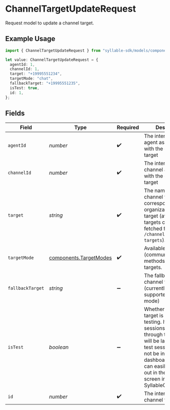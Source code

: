 # ChannelTargetUpdateRequest

Request model to update a channel target.

## Example Usage

```typescript
import { ChannelTargetUpdateRequest } from "syllable-sdk/models/components";

let value: ChannelTargetUpdateRequest = {
  agentId: 1,
  channelId: 1,
  target: "+19995551234",
  targetMode: "chat",
  fallbackTarget: "+19995551235",
  isTest: true,
  id: 1,
};
```

## Fields

| Field                                                                                                                                                                                                                                                                | Type                                                                                                                                                                                                                                                                 | Required                                                                                                                                                                                                                                                             | Description                                                                                                                                                                                                                                                          | Example                                                                                                                                                                                                                                                              |
| -------------------------------------------------------------------------------------------------------------------------------------------------------------------------------------------------------------------------------------------------------------------- | -------------------------------------------------------------------------------------------------------------------------------------------------------------------------------------------------------------------------------------------------------------------- | -------------------------------------------------------------------------------------------------------------------------------------------------------------------------------------------------------------------------------------------------------------------- | -------------------------------------------------------------------------------------------------------------------------------------------------------------------------------------------------------------------------------------------------------------------- | -------------------------------------------------------------------------------------------------------------------------------------------------------------------------------------------------------------------------------------------------------------------- |
| `agentId`                                                                                                                                                                                                                                                            | *number*                                                                                                                                                                                                                                                             | :heavy_check_mark:                                                                                                                                                                                                                                                   | The internal ID of the agent associated with the channel target                                                                                                                                                                                                      | 1                                                                                                                                                                                                                                                                    |
| `channelId`                                                                                                                                                                                                                                                          | *number*                                                                                                                                                                                                                                                             | :heavy_check_mark:                                                                                                                                                                                                                                                   | The internal ID of the channel associated with the channel target                                                                                                                                                                                                    | 1                                                                                                                                                                                                                                                                    |
| `target`                                                                                                                                                                                                                                                             | *string*                                                                                                                                                                                                                                                             | :heavy_check_mark:                                                                                                                                                                                                                                                   | The name of the channel target. Must correspond to an organization-level target (available targets can be fetched from `/channels/available-targets`).                                                                                                               | +19995551234                                                                                                                                                                                                                                                         |
| `targetMode`                                                                                                                                                                                                                                                         | [components.TargetModes](../../models/components/targetmodes.md)                                                                                                                                                                                                     | :heavy_check_mark:                                                                                                                                                                                                                                                   | Available modes (communication methods) for channel targets.                                                                                                                                                                                                         |                                                                                                                                                                                                                                                                      |
| `fallbackTarget`                                                                                                                                                                                                                                                     | *string*                                                                                                                                                                                                                                                             | :heavy_minus_sign:                                                                                                                                                                                                                                                   | The fallback for the channel target (currently only supported for "voice" mode)                                                                                                                                                                                      | +19995551235                                                                                                                                                                                                                                                         |
| `isTest`                                                                                                                                                                                                                                                             | *boolean*                                                                                                                                                                                                                                                            | :heavy_minus_sign:                                                                                                                                                                                                                                                   | Whether the channel target is intended for testing. If true, any sessions created through this target will be labeled as a test session (i.e., will not be included in dashboard data and can easily be filtered out in the Sessions screen in the SyllableConsole). | true                                                                                                                                                                                                                                                                 |
| `id`                                                                                                                                                                                                                                                                 | *number*                                                                                                                                                                                                                                                             | :heavy_check_mark:                                                                                                                                                                                                                                                   | The internal ID of the channel target                                                                                                                                                                                                                                | 1                                                                                                                                                                                                                                                                    |